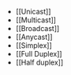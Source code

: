 - [[Unicast]]
- [[Multicast]]
- [[Broadcast]]
- [[Anycast]]
- [[Simplex]]
- [[Full Duplex]]
- [[Half duplex]]